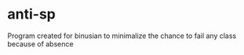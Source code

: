 # anti-sp
Program created for binusian to minimalize the chance to fail any class because of absence 

